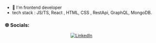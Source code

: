 - 👋 I'm frontend developer
- tech stack : JS/TS, React , HTML, CSS , RestApi, GraphQL, MongoDB. 
### 🌐 Socials:
<div align=center>

[![LinkedIn](https://img.shields.io/badge/LinkedIn-%230077B5.svg?logo=linkedin&logoColor=white)](https://www.linkedin.com/in/januszewski-wladyslaw/?locale=pl_PL) 

</div>
